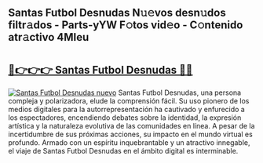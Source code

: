 ## Santas Futbol Desnudas N𝚞𝚎vos desn𝚞dos filtr𝚊dos - Parts-yYW F𝚘tos vid𝚎o - C𝚘ntenido atr𝚊ctivo 4MIeu

# <h2><a href="http://mb5bq9q.tromn.icu/?c=Santas+Futbol+Desnudas">🔗👉👉👉 Santas Futbol Desnudas 🔗🔗</a></h2>

[![Santas Futbol Desnudas nuevo](https://i.imgur.com/pEAQMta.gif)](http://mb5bq9q.tromn.icu/?c=Santas+Futbol+Desnudas)
Santas Futbol Desnudas, una persona compleja y polarizadora, elude la comprensión fácil. Su uso pionero de los medios digitales para la autorrepresentación ha cautivado y enfurecido a los espectadores, encendiendo debates sobre la identidad, la expresión artística y la naturaleza evolutiva de las comunidades en línea. A pesar de la incertidumbre de sus próximas acciones, su impacto en el mundo virtual es profundo. Armado con un espíritu inquebrantable y un atractivo innegable, el viaje de Santas Futbol Desnudas en el ámbito digital es interminable.

